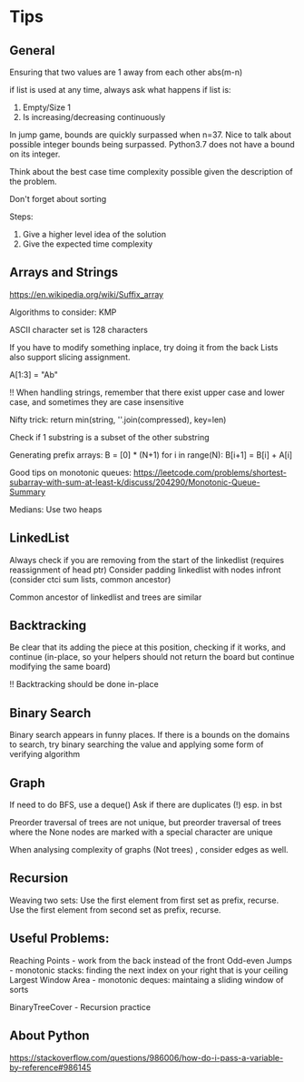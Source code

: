 # Tips
## General
Ensuring that two values are 1 away from each other
abs(m-n)

if list is used at any time, always ask what happens if list is:
  1. Empty/Size 1
  2. Is increasing/decreasing continuously

In jump game, bounds are quickly surpassed when n=37. Nice to talk about possible integer bounds being surpassed. Python3.7 does not have a bound on its integer.

Think about the best case time complexity possible given the description of the problem.

Don't forget about sorting

Steps:
1. Give a higher level idea of the solution
2. Give the expected time complexity
## Arrays and Strings
https://en.wikipedia.org/wiki/Suffix_array

Algorithms to consider:
KMP

ASCII character set is 128 characters

If you have to modify something inplace, try doing it from the back
Lists also support slicing assignment.

A[1:3] = "Ab"


!! When handling strings, remember that there exist upper case and lower case, and sometimes they are case insensitive

Nifty trick:
return min(string, ''.join(compressed), key=len)

Check if 1 substring is a subset of the other substring


Generating prefix arrays:
B = [0] * (N+1)
for i in range(N):
  B[i+1] = B[i] + A[i]


Good tips on monotonic queues:
https://leetcode.com/problems/shortest-subarray-with-sum-at-least-k/discuss/204290/Monotonic-Queue-Summary

Medians: Use two heaps


## LinkedList
Always check if you are removing from the start of the linkedlist (requires reassignment of head ptr)
Consider padding linkedlist with nodes infront (consider ctci sum lists, common ancestor)

Common ancestor of linkedlist and trees are similar


## Backtracking
Be clear that its adding the piece at this position, checking if it works, and continue (in-place, so your helpers should not return the board but continue modifying the same board)

!! Backtracking should be done in-place

## Binary Search
Binary search appears in funny places. If there is a bounds on the domains to search, try binary searching the value and applying some form of verifying algorithm


## Graph
If need to do BFS, use a deque()
Ask if there are duplicates (!) esp. in bst

Preorder traversal of trees are not unique, but preorder traversal of trees where the None nodes are marked with a special character are unique

When analysing complexity of graphs (Not trees) , consider edges as well.

## Recursion
Weaving two sets:
Use the first element from first set as prefix, recurse.
Use the first element from second set as prefix, recurse.


## Useful Problems:

Reaching Points - work from the back instead of the front
Odd-even Jumps - monotonic stacks: finding the next index on your right that is your ceiling
Largest Window Area - monotonic deques: maintaing a sliding window of sorts

BinaryTreeCover - Recursion practice

## About Python
https://stackoverflow.com/questions/986006/how-do-i-pass-a-variable-by-reference#986145
